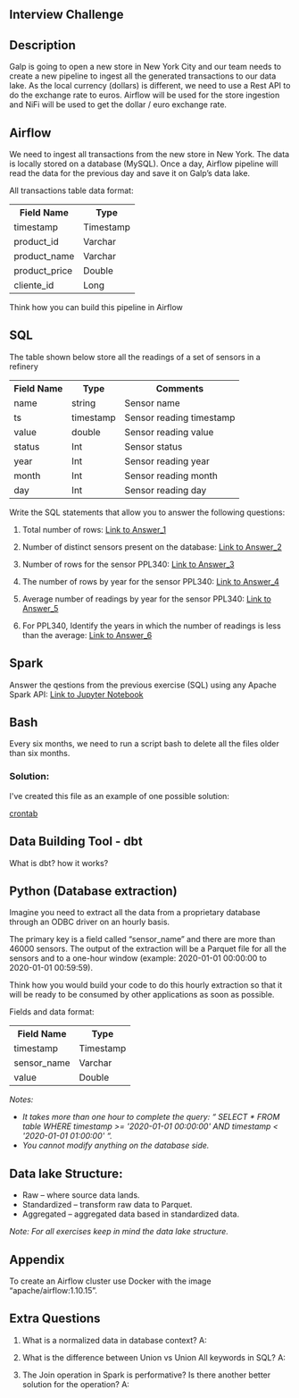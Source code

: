 ## Interview Challenge

## Description

Galp is going to open a new store in New York City and our team needs to create a new
pipeline to ingest all the generated transactions to our data lake. As the local currency (dollars) is different, we need to use a Rest API to do the exchange rate to euros. Airflow will be used
for the store ingestion and NiFi will be used to get the dollar / euro exchange rate.

## Airflow
We need to ingest all transactions from the new store in New York. The data is locally stored on a database (MySQL). Once a day, Airflow pipeline will read the data for the previous day and save it on Galp’s data lake.

All transactions table data format:

<table>
    <tr>
        <th>Field Name</th>
        <th>Type</th>
    </tr>
    <tr>
        <td>timestamp</td>
        <td>Timestamp</td>
    </tr>
    <tr>
        <td>product_id</td>
        <td>Varchar</td>
    </tr>
    <tr>
        <td>product_name</td>
        <td>Varchar</td>
    </tr>
    <tr>
        <td>product_price</td>
        <td>Double</td>
    </tr>
    <tr>
        <td>cliente_id</td>
        <td>Long</td>
    </tr>
</table> 

Think how you can build this pipeline in Airflow

## SQL 
The table shown below store all the readings of a set of sensors in a refinery

<table>
    <tr>
        <th>Field Name</th>
        <th>Type</th>
        <th>Comments</th>
    </tr>
    <tr>
        <td>name</td>
        <td>string</td>
        <td>Sensor name</td>
    </tr>
    <tr>
        <td>ts</td>
        <td>timestamp</td>
        <td>Sensor reading timestamp</td>
    </tr>
    <tr>
        <td>value</td>
        <td>double</td>
        <td>Sensor reading value</td>
    </tr>
    <tr>
        <td>status</td>
        <td>Int</td>
        <td>Sensor status</td>
    </tr>
    <tr>
        <td>year</td>
        <td>Int</td>
        <td>Sensor reading year</td>
    </tr>
    <tr>
        <td>month</td>
        <td>Int</td>
        <td>Sensor reading month</td>
    </tr>
    <tr>
        <td>day</td>
        <td>Int</td>
        <td>Sensor reading day</td>
    </tr>
</table> 
Write the SQL statements that allow you to answer the following questions:

1. Total number of rows: 
[Link to Answer_1](./SQL/queries/answer_1.sql)

2. Number of distinct sensors present on the database: 
[Link to Answer_2](./SQL/queries/answer_2.sql)

3. Number of rows for the sensor PPL340: 
[Link to Answer_3](./SQL/queries/answer_3.sql)

4. The number of rows by year for the sensor PPL340: 
[Link to Answer_4](./SQL/queries/answer_4.sql)

5. Average number of readings by year for the sensor PPL340: 
[Link to Answer_5](./SQL/queries/answer_5.sql)

6. For PPL340, Identify the years in which the number of readings is less than the average: 
[Link to Answer_6](./SQL/queries/answer_6.sql)

## Spark

Answer the qestions from the previous exercise (SQL) using any Apache Spark API:
[Link to Jupyter Notebook](./Spark/)


## Bash
Every six months, we need to  run a script bash to delete all the files older than six months.

### Solution:
I've created this file as an example of one possible solution:

[crontab](./Bash/crontab)

## Data Building Tool - dbt
What is dbt? how it works?

## Python (Database extraction)

Imagine you need to extract all the data from a proprietary database through an ODBC driver
on an hourly basis. 

The primary key is a field called “sensor_name” and there are more than
46000 sensors. The output of the extraction will be a Parquet file for all the sensors and to a
one-hour window (example: 2020-01-01 00:00:00 to 2020-01-01 00:59:59).

Think how you would build your code to do this hourly extraction so that it will be ready to be
consumed by other applications as soon as possible.

Fields and data format: 

<table>
    <tr>
        <th>Field Name</th>
        <th>Type</th>
    </tr>
    <tr>
        <td>timestamp</td>
        <td>Timestamp</td>
    </tr>
    <tr>
        <td>sensor_name</td>
        <td>Varchar</td>
    </tr>
    <tr>
        <td>value</td>
        <td>Double</td>
    </tr>
</table>

_Notes:_
* _It takes more than one hour to complete the query: “ SELECT * FROM table WHERE timestamp >= '2020-01-01 00:00:00' AND timestamp < '2020-01-01 01:00:00' “._
* _You cannot modify anything on the database side._

## Data lake Structure:

* Raw – where source data lands.
* Standardized – transform raw data to Parquet.
* Aggregated – aggregated data based in standardized data.

_Note: For all exercises keep in mind the data lake structure._

## Appendix
To create an Airflow cluster use Docker with the image “apache/airflow:1.10.15”.

## Extra Questions
1. What is a normalized data in database context? 
A:

2. What is the difference between Union vs Union All keywords in SQL?
A:

3. The Join operation in Spark is performative? Is there another better solution for the operation?
A:
